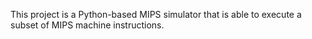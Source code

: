 This project is a Python-based MIPS simulator that is able to execute a subset of MIPS machine instructions.
